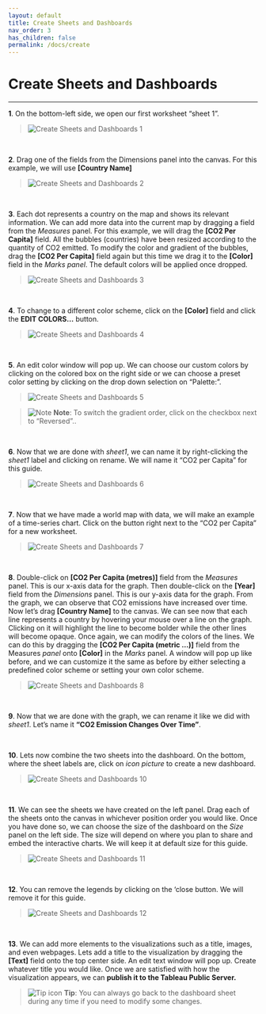 ```yaml
---
layout: default
title: Create Sheets and Dashboards
nav_order: 3
has_children: false
permalink: /docs/create
---
```


# Create Sheets and Dashboards

---

**1**. On the bottom-left side, we open our first worksheet “sheet 1”.

>![](https://github.com/cysong12/Tableau-Desktop-Public-Edition/blob/gh-pages/docs/images/create-sheets-and-dashboards-1.png?raw=true "Create Sheets and Dashboards 1")

<br />

**2**. Drag one of the fields from the Dimensions panel into the canvas. For this example, we will use **[Country Name]**
>![](https://github.com/cysong12/Tableau-Desktop-Public-Edition/blob/gh-pages/assets/images/create-sheets-and-dashboards-2.png?raw=true "Create Sheets and Dashboards 2")

<br />

**3**. Each dot represents a country on the map and shows its relevant information. We can add more data into the current map by dragging a field from the _Measures_ panel. For this example, we will drag the **[CO2 Per Capita]** field. All the bubbles (countries) have been resized according to the quantity of CO2 emitted. To modify the color and gradient of the bubbles, drag the **[CO2 Per Capita]** field again but this time we drag it to the **[Color]** field in the _Marks panel_. The default colors will be applied once dropped.
>![](https://github.com/cysong12/Tableau-Desktop-Public-Edition/blob/gh-pages/assets/images/create-sheets-and-dashboards-3.png?raw=true "Create Sheets and Dashboards 3")

<br />

**4**. To change to a different color scheme, click on the **[Color]** field and click the <b>EDIT COLORS…</b> button. 
>![](https://github.com/cysong12/Tableau-Desktop-Public-Edition/blob/gh-pages/assets/images/create-sheets-and-dashboards-4.png?raw=true "Create Sheets and Dashboards 4")

<br />

**5**. An edit color window will pop up. We can choose our custom colors by clicking on the colored box on the right side or we can choose a preset color setting by clicking on the drop down selection on “Palette:”.
>![](https://github.com/cysong12/Tableau-Desktop-Public-Edition/blob/gh-pages/assets/images/create-sheets-and-dashboards-5.png?raw=true "Create Sheets and Dashboards 5")

>![Note](https://github.com/cysong12/Tableau-Desktop-Public-Edition/blob/gh-pages/assets/images/note-icon.png?raw=true "Tip") **Note**: To switch the gradient order, click on the checkbox next to “Reversed”..

<br />

**6**. Now that we are done with _sheet1_, we can name it by right-clicking the _sheet1_ label and clicking on rename. We will name it “CO2 per Capita” for this guide.
>![](https://github.com/cysong12/Tableau-Desktop-Public-Edition/blob/gh-pages/assets/images/create-sheets-and-dashboards-6.png?raw=true "Create Sheets and Dashboards 6")

<br />

**7**. Now that we have made a world map with data, we will make an example of a time-series chart. Click on the button right next to the “CO2 per Capita” for a new worksheet.
>![](https://github.com/cysong12/Tableau-Desktop-Public-Edition/blob/gh-pages/assets/images/create-sheets-and-dashboards-7.png?raw=true "Create Sheets and Dashboards 7")

<br />

**8**. Double-click on **[CO2 Per Capita (metres)]** field from the _Measures_ panel. This is our x-axis data for the graph. Then double-click on the **[Year]** field from the _Dimensions_ panel. This is our y-axis data for the graph. From the graph, we can observe that CO2 emissions have increased over time. Now let’s drag **[Country Name]** to the canvas. We can see now that each line represents a country by hovering your mouse over a line on the graph. Clicking on it will highlight the line to become bolder while the other lines will become opaque. Once again, we can modify the colors of the lines. We can do this by dragging the **[CO2 Per Capita (metric …)]** field from the Measures _panel_ onto **[Color]** in the _Marks_ panel. A window will pop up like before, and we can customize it the same as before by either selecting a predefined color scheme or setting your own color scheme.
>![](https://github.com/cysong12/Tableau-Desktop-Public-Edition/blob/gh-pages/assets/images/create-sheets-and-dashboards-8.png?raw=true "Create Sheets and Dashboards 8")

<br />

**9**. Now that we are done with the graph, we can rename it like we did with _sheet1_. Let’s name it <b>“CO2 Emission Changes Over Time”</b>.

<br />

**10**. Lets now combine the two sheets into the dashboard. On the bottom, where the sheet labels are, click on *icon picture* to create a new dashboard.
>![](https://github.com/cysong12/Tableau-Desktop-Public-Edition/blob/gh-pages/assets/images/create-sheets-and-dashboards-10.png?raw=true "Create Sheets and Dashboards 10")

<br />

**11**. We can see the sheets we have created on the left panel. Drag each of the sheets onto the canvas in whichever position order you would like. Once you have done so, we can choose the size of the dashboard on the _Size_ panel on the left side. The size will depend on where you plan to share and embed the interactive charts. We will keep it at default size for this guide. 
>![](https://github.com/cysong12/Tableau-Desktop-Public-Edition/blob/gh-pages/assets/images/create-sheets-and-dashboards-11.png?raw=true "Create Sheets and Dashboards 11")

<br />

**12**. You can remove the legends by clicking on the ‘close button. We will remove it for this guide.
>![](https://github.com/cysong12/Tableau-Desktop-Public-Edition/blob/gh-pages/assets/images/create-sheets-and-dashboards-12.png?raw=true "Create Sheets and Dashboards 12")

<br />

**13**. We can add more elements to the visualizations such as a title, images, and even webpages. Lets add a title to the visualization by dragging the **[Text]** field onto the top center side. An edit text window will pop up. Create whatever title you would like. Once we are satisfied with how the visualization appears, we can <b>publish it to the Tableau Public Server.</b>

>![Tip icon](https://github.com/cysong12/Tableau-Desktop-Public-Edition/blob/gh-pages/assets/images/tip-indicator.png?raw=true "Tip") **Tip**: You can always go back to the dashboard sheet during any time if you need to modify some changes.










